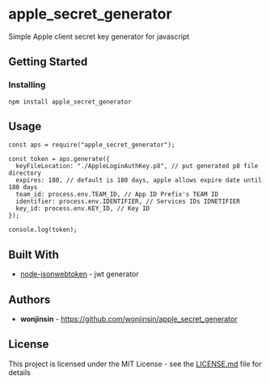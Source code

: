 # apple_secret_generator

Simple Apple client secret key generator for javascript

## Getting Started

### Installing

```
npm install apple_secret_generator
```

## Usage

```
const aps = require("apple_secret_generator");

const token = aps.generate({
  keyFileLocation: "./AppleLoginAuthKey.p8", // put generated p8 file directory
  expires: 180, // default is 180 days, apple allows expire date until 180 days 
  team_id: process.env.TEAM_ID, // App ID Prefix's TEAM ID
  identifier: process.env.IDENTIFIER, // Services IDs IDNETIFIER
  key_id: process.env.KEY_ID, // Key ID
});

console.log(token);

```

## Built With

* [node-jsonwebtoken](https://github.com/auth0/node-jsonwebtoken) - jwt generator

## Authors

* **wonjinsin** - https://github.com/wonjinsin/apple_secret_generator

## License

This project is licensed under the MIT License - see the [LICENSE.md](LICENSE.md) file for details